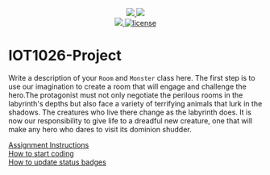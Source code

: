 <p align="center">
	<a href="https://github.com/parikhsakshi/IOT1026-Project/actions/workflows/ci.yml">
    <img src="https://github.com/parikhsakshi/IOT1026-Project/actions/workflows/ci.yml/badge.svg"/>
    </a>
	<a href="https://github.com/parikhsakshi/IOT1026-Project/actions/workflows/formatting.yml">
    <img src="https://github.com/parikhsakshi/IOT1026-Project/actions/workflows/formatting.yml/badge.svg"/>
	<br/>
    <a href="https://codecov.io/gh/parikhsakshi/IOT1026-Project" > 
    <img src="https://codecov.io/gh/parikhsakshi/IOT1026-Project/branch/main/graph/badge.svg?token=JS0857X5JD"/> 
	<img title="MIT License" alt="license" src="https://img.shields.io/badge/license-MIT-informational?style=flat-square">	
    </a>
</p>

# IOT1026-Project
Write a description of your `Room` and `Monster` class here.
The first step is to use our imagination to create a room that will engage and challenge the hero.The protagonist must not only negotiate the perilous rooms in the labyrinth's depths but also face a variety of terrifying animals that lurk in the shadows. The creatures who live there change as the labyrinth does. It is now our responsibility to give life to a dreadful new creature, one that will make any hero who dares to visit its dominion shudder.

[Assignment Instructions](docs/instructions.md)  
[How to start coding](docs/how-to-use.md)  
[How to update status badges](docs/how-to-update-badges.md)
